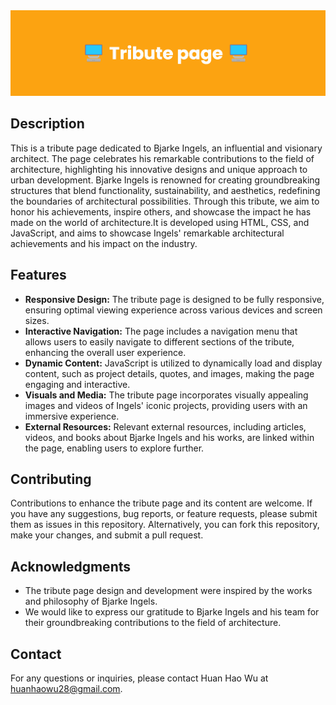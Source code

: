 <img src="/TributePage banner.png" alt="Yellow banner for tribute page" style="pointer-events: none">

## Description
This is a tribute page dedicated to Bjarke Ingels, an influential and visionary architect. The page celebrates his remarkable contributions to the field of architecture, highlighting his innovative designs and unique approach to urban development. Bjarke Ingels is renowned for creating groundbreaking structures that blend functionality, sustainability, and aesthetics, redefining the boundaries of architectural possibilities. Through this tribute, we aim to honor his achievements, inspire others, and showcase the impact he has made on the world of architecture.It is developed using HTML, CSS, and JavaScript, and aims to showcase Ingels' remarkable architectural achievements and his impact on the industry.

## Features
- **Responsive Design:** The tribute page is designed to be fully responsive, ensuring optimal viewing experience across various devices and screen sizes.
- **Interactive Navigation:** The page includes a navigation menu that allows users to easily navigate to different sections of the tribute, enhancing the overall user experience.
- **Dynamic Content:** JavaScript is utilized to dynamically load and display content, such as project details, quotes, and images, making the page engaging and interactive.
- **Visuals and Media:** The tribute page incorporates visually appealing images and videos of Ingels' iconic projects, providing users with an immersive experience.
- **External Resources:** Relevant external resources, including articles, videos, and books about Bjarke Ingels and his works, are linked within the page, enabling users to explore further.

## Contributing
Contributions to enhance the tribute page and its content are welcome. If you have any suggestions, bug reports, or feature requests, please submit them as issues in this repository. Alternatively, you can fork this repository, make your changes, and submit a pull request.

## Acknowledgments
- The tribute page design and development were inspired by the works and philosophy of Bjarke Ingels.
- We would like to express our gratitude to Bjarke Ingels and his team for their groundbreaking contributions to the field of architecture.

## Contact
For any questions or inquiries, please contact Huan Hao Wu at huanhaowu28@gmail.com.
